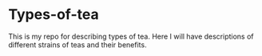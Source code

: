 # Types-of-tea
This is my repo for describing types of tea.
Here I will have descriptions of different strains of teas and their benefits. 
